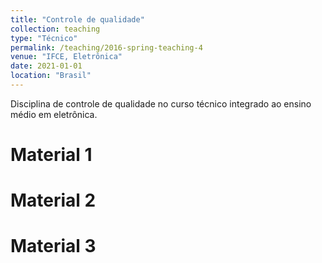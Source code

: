 ```yaml
---
title: "Controle de qualidade"
collection: teaching
type: "Técnico"
permalink: /teaching/2016-spring-teaching-4
venue: "IFCE, Eletrônica"
date: 2021-01-01
location: "Brasil"
---
```


Disciplina de controle de qualidade no curso técnico integrado ao ensino médio em eletrônica.

Material 1
======

Material 2
======

Material 3
======

